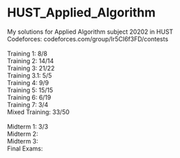 # HUST_Applied_Algorithm

My solutions for Applied Algorithm subject 20202 in HUST </br>
Codeforces: codeforces.com/group/Ir5CI6f3FD/contests </br></br>
Training 1: 8/8 </br>
Training 2: 14/14 </br>
Training 3: 21/22</br>
Training 3.1: 5/5 </br>
Training 4: 9/9 </br>
Training 5: 15/15 </br>
Training 6: 6/19 </br>
Training 7: 3/4 </br>
Mixed Training: 33/50 </br>
</br>
Midterm 1: 3/3 </br>
Midterm 2: </br>
Midterm 3: </br>
Final Exams: </br>
